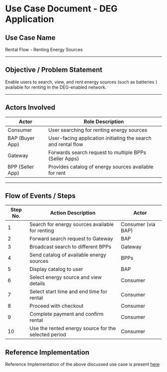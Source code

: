 # Use Case Document - DEG Application

## Use Case Name

Rental Flow - Renting Energy Sources

---

## Objective / Problem Statement

Enable users to search, view, and rent energy sources (such as batteries ) available for renting in the DEG-enabled network.

---

## Actors Involved

| Actor            | Role Description                                              |
| ---------------- | ------------------------------------------------------------- |
| Consumer         | User searching for renting energy sources                     |
| BAP (Buyer App)  | User-facing application initiating the search and rental flow |
| Gateway          | Forwards search request to multiple BPPs (Seller Apps)        |
| BPP (Seller App) | Provides catalog of energy sources available for rent         |

---

## Flow of Events / Steps

| Step No. | Action Description                                   | Actor              |
| -------- | ---------------------------------------------------- | ------------------ |
| 1        | Search for energy sources available for renting      | Consumer (via BAP) |
| 2        | Forward search request to Gateway                    | BAP                |
| 3        | Broadcast search to different BPPs                   | Gateway            |
| 4        | Send catalog of available energy sources             | BPPs               |
| 5        | Display catalog to user                              | BAP                |
| 6        | Select energy source and view details                | Consumer           |
| 7        | Select start time and end time for rental            | Consumer           |
| 8        | Proceed with checkout                                | Consumer           |
| 9        | Complete payment and confirm rental                  | Consumer           |
| 10       | Use the rented energy source for the selected period | Consumer           |

## Reference Implementation

Reference Implementation of the above discussed use case is present [here](https://deg-experience-sandbox.becknprotocol.io/rental)
